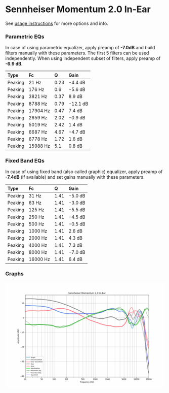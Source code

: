 # Sennheiser Momentum 2.0 In-Ear
See [usage instructions](https://github.com/jaakkopasanen/AutoEq#usage) for more options and info.

### Parametric EQs
In case of using parametric equalizer, apply preamp of **-7.0dB** and build filters manually
with these parameters. The first 5 filters can be used independently.
When using independent subset of filters, apply preamp of **-6.9 dB**.

| Type    | Fc       |    Q | Gain     |
|:--------|:---------|:-----|:---------|
| Peaking | 21 Hz    | 0.23 | -4.4 dB  |
| Peaking | 176 Hz   | 0.6  | -5.6 dB  |
| Peaking | 3821 Hz  | 0.37 | 8.9 dB   |
| Peaking | 8788 Hz  | 0.79 | -12.1 dB |
| Peaking | 17904 Hz | 0.47 | 7.4 dB   |
| Peaking | 2659 Hz  | 2.02 | -0.9 dB  |
| Peaking | 5019 Hz  | 2.42 | 1.4 dB   |
| Peaking | 6687 Hz  | 4.67 | -4.7 dB  |
| Peaking | 6778 Hz  | 1.72 | 1.6 dB   |
| Peaking | 15988 Hz | 5.1  | 0.8 dB   |

### Fixed Band EQs
In case of using fixed band (also called graphic) equalizer, apply preamp of **-7.4dB**
(if available) and set gains manually with these parameters.

| Type    | Fc       |    Q | Gain    |
|:--------|:---------|:-----|:--------|
| Peaking | 31 Hz    | 1.41 | -5.0 dB |
| Peaking | 63 Hz    | 1.41 | -3.0 dB |
| Peaking | 125 Hz   | 1.41 | -5.5 dB |
| Peaking | 250 Hz   | 1.41 | -4.5 dB |
| Peaking | 500 Hz   | 1.41 | -0.5 dB |
| Peaking | 1000 Hz  | 1.41 | 2.6 dB  |
| Peaking | 2000 Hz  | 1.41 | 4.3 dB  |
| Peaking | 4000 Hz  | 1.41 | 7.3 dB  |
| Peaking | 8000 Hz  | 1.41 | -7.0 dB |
| Peaking | 16000 Hz | 1.41 | 6.4 dB  |

### Graphs
![](./Sennheiser%20Momentum%202.0%20In-Ear.png)